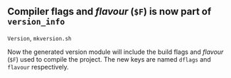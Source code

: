 ## Compiler flags and *flavour* (`$F`) is now part of `version_info`

`Version`, `mkversion.sh`

Now the generated version module will include the build flags and *flavour* (`$F`) used to compile the project. The new keys are named `dflags` and `flavour` respectively.
